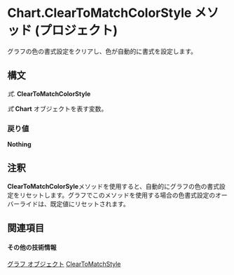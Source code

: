 
# Chart.ClearToMatchColorStyle メソッド (プロジェクト)
グラフの色の書式設定をクリアし、色が自動的に書式を設定します。

## 構文

 _式_. **ClearToMatchColorStyle**

 _式_ **Chart** オブジェクトを表す変数。


### 戻り値

 **Nothing**


## 注釈

 **ClearToMatchColorSyle**メソッドを使用すると、自動的にグラフの色の書式設定をリセットします。グラフでこのメソッドを使用する場合の色書式設定のオーバーライドは、既定値にリセットされます。


## 関連項目


#### その他の技術情報


[グラフ オブジェクト](810d4ec1-69d2-c432-b9da-57042b783b85.md)
[ClearToMatchStyle](6715dd6c-4213-6fc6-5cdb-5eefbaf9d875.md)